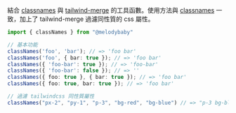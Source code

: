 結合 [classnames](https://www.npmjs.com/package/classnames) 與 [tailwind-merge](https://www.npmjs.com/package/tailwind-merge) 的工具函數。使用方法與 [classnames](https://www.npmjs.com/package/classnames) 一致，加上了 tailwind-merge 過濾同性質的 css 屬性。
 
```ts
import { classNames } from "@melodybaby"

// 基本功能
classNames('foo', 'bar'); // => 'foo bar'
classNames('foo', { bar: true }); // => 'foo bar'
classNames({ 'foo-bar': true }); // => 'foo-bar'
classNames({ 'foo-bar': false }); // => ''
classNames({ foo: true }, { bar: true }); // => 'foo bar'
classNames({ foo: true, bar: true }); // => 'foo bar'

// 過濾 tailwindcss 同性質屬性
classNames("px-2", "py-1", "p-3", "bg-red", "bg-blue") // => "p-3 bg-blue"
```
